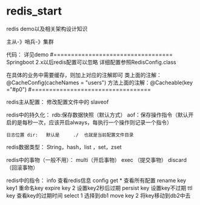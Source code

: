 # redis_start
redis demo以及相关架构设计知识

主从-》哨兵-》集群

代码： 详见demo
#==================================
Springboot 2.x以后redis配置可以忽略
    详细配置参照RedisConfig.class

在具体的业务中需要缓存，则加上对应的注解即可
类上面的注解：@CacheConfig(cacheNames = "users")
方法上面的注解：@Cacheable(key ="#p0")
#==================================

redis主从配置：
    修改配置文件中的 slaveof

redis中的持久化：
    rdb:保存数据快照（默认方式）
    aof：保存操作指令（默认开启的是每秒一次，应该开启always，每执行一个操作则记录一个指令）

    日志位置 dir:   默认是     ./  也就是当前配置文件目录

redis数据类型：
    String，hash，list ，set，zset

redis中的事物（一般不用）：
    multi（开启事物）
    exec （提交事物）
    discard （回滚事物）

redis中的指令：
    info    查看redis信息
    config get *   查看所有配置
    rename key key1  重命名key
    expire key 2 设置key2秒后过期
    persist key 设置key不过期
    ttl key 查看key的过期时间
    select 1 选择到db1
    move key 2 将key移动到db2中去
